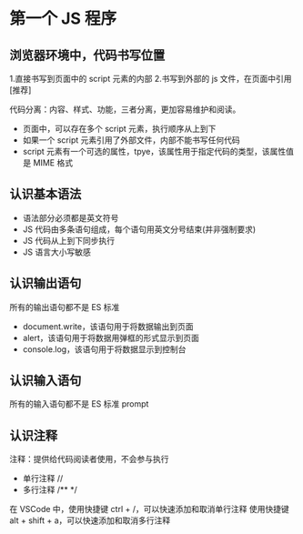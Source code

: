 # 第一个 JS 程序

## 浏览器环境中，代码书写位置

1.直接书写到页面中的 script 元素的内部 2.书写到外部的 js 文件，在页面中引用 [推荐]

代码分离：内容、样式、功能，三者分离，更加容易维护和阅读。

- 页面中，可以存在多个 script 元素，执行顺序从上到下
- 如果一个 script 元素引用了外部文件，内部不能书写任何代码
- script 元素有一个可选的属性，tpye，该属性用于指定代码的类型，该属性值是 MIME 格式

## 认识基本语法

- 语法部分必须都是英文符号
- JS 代码由多条语句组成，每个语句用英文分号结束(并非强制要求)
- JS 代码从上到下同步执行
- JS 语言大小写敏感

## 认识输出语句

所有的输出语句都不是 ES 标准

- document.write，该语句用于将数据输出到页面
- alert，该语句用于将数据用弹框的形式显示到页面
- console.log，该语句用于将数据显示到控制台

## 认识输入语句

所有的输入语句都不是 ES 标准
prompt

## 认识注释

注释：提供给代码阅读者使用，不会参与执行

- 单行注释 //
- 多行注释 /\*\* \*/

在 VSCode 中，使用快捷键 ctrl + /，可以快速添加和取消单行注释
使用快捷键 alt + shift + a，可以快速添加和取消多行注释
